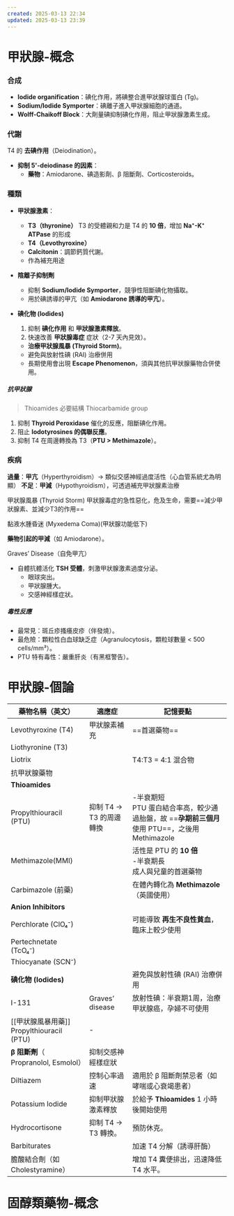 ```yaml
---
created: 2025-03-13 22:34
updated: 2025-03-13 23:39
---
```

# 甲狀腺-概念

### 合成

- **Iodide organification**：碘化作用，將碘整合進甲狀腺球蛋白 (Tg)。
- **Sodium/Iodide Symporter**：碘離子進入甲狀腺細胞的通道。
- **Wolff-Chaikoff Block**：大劑量碘抑制碘化作用，阻止甲狀腺激素生成。

### 代謝
T4 的 **去碘作用**（Deiodination）。
- **抑制 5'-deiodinase 的因素**：
    - **藥物**：Amiodarone、碘造影劑、β 阻斷劑、Corticosteroids。
### 種類
- **甲狀腺激素**：
    - **T3（thyronine）** T3 的受體親和力是 T4 的 **10 倍**，增加 **Na⁺-K⁺ ATPase** 的形成
    - **T4（Levothyroxine）**
    - **Calcitonin**：調節鈣質代謝。
    - 作為補充用途

- **陰離子抑制劑**
	- 抑制 **Sodium/Iodide Symporter**，競爭性阻斷碘化物攝取。
	- 用於碘誘導的甲亢（如 **Amiodarone 誘導的甲亢**）。
- **碘化物 (Iodides)**
	1. 抑制 **碘化作用** 和 **甲狀腺激素釋放**。
    2. 快速改善 **甲狀腺毒症** 症狀（2-7 天內見效）。
    - **治療甲狀腺風暴 (Thyroid Storm)**。
    - 避免與放射性碘 (RAI) 治療併用
    - 長期使用會出現 **Escape Phenomenon**，須與其他抗甲狀腺藥物合併使用。

#####  抗甲狀腺
> Thioamides
> 必要結構 Thiocarbamide group


1. 抑制 **Thyroid Peroxidase** 催化的反應，阻斷碘化作用。
2. 阻止 **Iodotyrosines 的偶聯反應**。
3. 抑制 T4 在周邊轉換為 T3（**PTU > Methimazole**）。

### 疾病
**過量**：**甲亢**（Hyperthyroidism）→ 類似交感神經過度活性（心血管系統尤為明顯）
**不足**：**甲減**（Hypothyroidism），可透過補充甲狀腺素治療

甲狀腺風暴 (Thyroid Storm)
甲狀腺毒症的急性惡化，危及生命，需要==減少甲狀腺素、並減少T3的作用==


黏液水腫昏迷 (Myxedema Coma)(甲狀腺功能低下)

**藥物引起的甲減**（如 Amiodarone）。

Graves’ Disease（自免甲亢）
- 自體抗體活化 **TSH 受體**，刺激甲狀腺激素過度分泌。
	- 眼球突出。
    - 甲狀腺腫大。
    - 交感神經樣症狀。

##### 毒性反應

- 最常見：斑丘疹搔癢皮疹（伴發燒）。
- 最危險：顆粒性白血球缺乏症（Agranulocytosis，顆粒球數量 < 500 cells/mm³）。
- PTU 特有毒性：嚴重肝炎（有黑框警告）。


# 甲狀腺-個論

| 藥物名稱（英文）                              | 適應症              | 記憶要點                                                                  |
| ------------------------------------- | ---------------- | --------------------------------------------------------------------- |
| Levothyroxine (T4)                    | 甲狀腺素補充           | ==首選藥物==                                                              |
| Liothyronine (T3)                     |                  |                                                                       |
| Liotrix                               |                  | T4:T3 = 4:1 混合物                                                       |
| 抗甲狀腺藥物                                |                  |                                                                       |
| **Thioamides**                        |                  |                                                                       |
| Propylthiouracil (PTU)                | 抑制 T4 → T3 的周邊轉換 | -半衰期短<br>PTU 蛋白結合率高，較少通過胎盤，故 ==**孕期前三個月** 使用 PTU==，之後用Methimazole<br> |
| Methimazole(MMI)                      |                  | 活性是 PTU 的 **10 倍**<br>-半衰期長<br>成人與兒童的首選藥物                             |
| Carbimazole (前藥)                      |                  | 在體內轉化為 **Methimazole**（英國使用）                                          |
| **Anion Inhibitors**                  |                  |                                                                       |
| Perchlorate (ClO₄⁻)                   |                  | 可能導致 **再生不良性貧血**，臨床上較少使用                                              |
| Pertechnetate (TcO₄⁻)                 |                  |                                                                       |
| Thiocyanate (SCN⁻)                    |                  |                                                                       |
| **碘化物 (Iodides)**                     |                  | 避免與放射性碘 (RAI) 治療併用                                                    |
| I-131                                 | Graves’ disease  | 放射性碘：半衰期1周，治療甲狀腺癌，孕婦不可使用                                              |
| [[甲狀腺風暴用藥]]<br>Propylthiouracil (PTU) | -                |                                                                       |
| **β 阻斷劑**（ Propranolol, Esmolol）      | 抑制交感神經樣症狀        |                                                                       |
| Diltiazem                             | 控制心率過速           | 適用於 β 阻斷劑禁忌者（如哮喘或心衰竭患者）                                               |
| Potassium Iodide                      | 抑制甲狀腺激素釋放        | 於給予 **Thioamides** 1 小時後開始使用                                          |
| Hydrocortisone                        | 抑制 T4 → T3 轉換。   | 預防休克。                                                                 |
| Barbiturates                          |                  | 加速 T4 分解（誘導肝酶）                                                        |
| 膽酸結合劑（如 Cholestyramine）               |                  | 增加 T4 糞便排出，迅速降低 T4 水平。                                                |


# 固醇類藥物-概念

